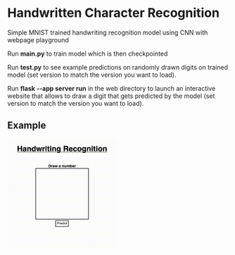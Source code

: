 # Handwritten Character Recognition
Simple MNIST trained handwriting recognition model using CNN with webpage playground

Run **main.py** to train model which is then checkpointed

Run **test.py** to see example predictions on randomly drawn digits on trained model (set version to match the version you want to load).

Run **flask --app server run** in the web directory to launch an interactive website that allows to draw a digit that gets predicted by the model (set version to match the version you want to load).

## Example

<img width="250" height="250" src="example recording.gif" alt="example recording" />
